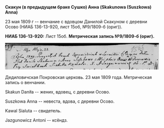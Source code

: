 **Скакун (в предыдущем браке Сушко) Анна (Skakunowa (Suszkowa) Anna)**

23 мая 1809 г -- венчание с вдовцом Данилой Скакуном с деревни Осово
(НИАБ 136-13-920, лист 15об, №9/1809-б (ориг)).

**НИАБ 136-13-920:** Лист 15об. **Метрическая запись №9/1809-б (ориг).**

![](./media/7236ff3a18ccb7157c87a7413cfd2aafdb1a1b71.png)

Дедиловичская Покровская церковь. 23 мая 1809 года. Метрическая запись о
венчании.

Skakun Daniła -- жених, вдовец, с деревни Осовo.

Suszkowa Anna -- невеста, вдова, с деревни Осовo.

Kawal Sialuta -- свидетель.

Jazgunowicz Antoni -- ксёндз.
